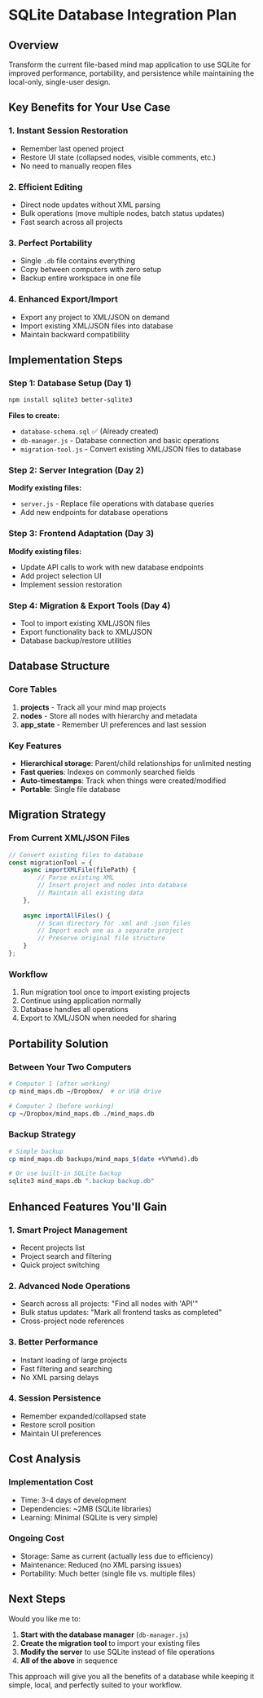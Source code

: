 # SQLite Database Integration Plan

## Overview
Transform the current file-based mind map application to use SQLite for improved performance, portability, and persistence while maintaining the local-only, single-user design.

## Key Benefits for Your Use Case

### 1. **Instant Session Restoration**
- Remember last opened project
- Restore UI state (collapsed nodes, visible comments, etc.)
- No need to manually reopen files

### 2. **Efficient Editing**
- Direct node updates without XML parsing
- Bulk operations (move multiple nodes, batch status updates)
- Fast search across all projects

### 3. **Perfect Portability**
- Single `.db` file contains everything
- Copy between computers with zero setup
- Backup entire workspace in one file

### 4. **Enhanced Export/Import**
- Export any project to XML/JSON on demand
- Import existing XML/JSON files into database
- Maintain backward compatibility

## Implementation Steps

### Step 1: Database Setup (Day 1)
```bash
npm install sqlite3 better-sqlite3
```

**Files to create:**
- `database-schema.sql` ✅ (Already created)
- `db-manager.js` - Database connection and basic operations
- `migration-tool.js` - Convert existing XML/JSON files to database

### Step 2: Server Integration (Day 2)
**Modify existing files:**
- `server.js` - Replace file operations with database queries
- Add new endpoints for database operations

### Step 3: Frontend Adaptation (Day 3)
**Modify existing files:**
- Update API calls to work with new database endpoints
- Add project selection UI
- Implement session restoration

### Step 4: Migration & Export Tools (Day 4)
- Tool to import existing XML/JSON files
- Export functionality back to XML/JSON
- Database backup/restore utilities

## Database Structure

### Core Tables
1. **projects** - Track all your mind map projects
2. **nodes** - Store all nodes with hierarchy and metadata
3. **app_state** - Remember UI preferences and last session

### Key Features
- **Hierarchical storage**: Parent/child relationships for unlimited nesting
- **Fast queries**: Indexes on commonly searched fields
- **Auto-timestamps**: Track when things were created/modified
- **Portable**: Single file database

## Migration Strategy

### From Current XML/JSON Files
```javascript
// Convert existing files to database
const migrationTool = {
    async importXMLFile(filePath) {
        // Parse existing XML
        // Insert project and nodes into database
        // Maintain all existing data
    },
    
    async importAllFiles() {
        // Scan directory for .xml and .json files
        // Import each one as a separate project
        // Preserve original file structure
    }
};
```

### Workflow
1. Run migration tool once to import existing projects
2. Continue using application normally
3. Database handles all operations
4. Export to XML/JSON when needed for sharing

## Portability Solution

### Between Your Two Computers
```bash
# Computer 1 (after working)
cp mind_maps.db ~/Dropbox/  # or USB drive

# Computer 2 (before working)  
cp ~/Dropbox/mind_maps.db ./mind_maps.db
```

### Backup Strategy
```bash
# Simple backup
cp mind_maps.db backups/mind_maps_$(date +%Y%m%d).db

# Or use built-in SQLite backup
sqlite3 mind_maps.db ".backup backup.db"
```

## Enhanced Features You'll Gain

### 1. **Smart Project Management**
- Recent projects list
- Project search and filtering
- Quick project switching

### 2. **Advanced Node Operations**
- Search across all projects: "Find all nodes with 'API'"
- Bulk status updates: "Mark all frontend tasks as completed"
- Cross-project node references

### 3. **Better Performance**
- Instant loading of large projects
- Fast filtering and searching
- No XML parsing delays

### 4. **Session Persistence**
- Remember expanded/collapsed state
- Restore scroll position
- Maintain UI preferences

## Cost Analysis

### Implementation Cost
- Time: 3-4 days of development
- Dependencies: ~2MB (SQLite libraries)
- Learning: Minimal (SQLite is very simple)

### Ongoing Cost
- Storage: Same as current (actually less due to efficiency)
- Maintenance: Reduced (no XML parsing issues)
- Portability: Much better (single file vs. multiple files)

## Next Steps

Would you like me to:
1. **Start with the database manager** (`db-manager.js`)
2. **Create the migration tool** to import your existing files
3. **Modify the server** to use SQLite instead of file operations
4. **All of the above** in sequence

This approach will give you all the benefits of a database while keeping it simple, local, and perfectly suited to your workflow.
